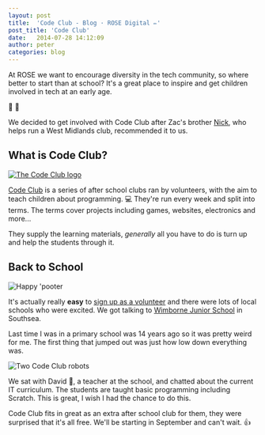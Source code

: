 ```yaml
---
layout: post
title:  'Code Club - Blog · ROSE Digital ✏'
post_title: 'Code Club'
date:   2014-07-28 14:12:09
author: peter
categories: blog
---
```


At ROSE we want to encourage diversity in the tech community, so where better to start than at school? It's a great place to inspire and get children involved in tech at an early age.

:boy: :girl:

We decided to get involved with Code Club after Zac's brother [Nick](http://twitter.com/nickcolley), who helps run a West Midlands club, recommended it to us.

## What is Code Club?

[<img class="img-right" src="https://www.codeclub.org.uk/assets/logo-8f4e1ca6525af0d4b681e5bea5dbe3d6.svg" alt="The Code Club logo">](https://www.codeclub.org.uk/)

[Code Club](https://www.codeclub.org.uk/) is a series of after school clubs ran by volunteers, with the aim to teach children about programming. :computer: They're run every week and split into terms. The terms cover projects including games, websites, electronics and more... 

They supply the learning materials, _generally_ all you have to do is turn up and help the students through it.

## Back to School

<img class="img-left" src="https://www.codeclub.org.uk/assets/robots/pooter.png" alt="Happy 'pooter">

It's actually really **easy** to [sign up as a volunteer](https://www.codeclub.org.uk/start-a-club/volunteers) and there were lots of local schools who were excited. We got talking to [Wimborne Junior School](http://www.wimborne-jun.portsmouth.sch.uk/) in Southsea.

Last time I was in a primary school was 14 years ago so it was pretty weird for me. The first thing that jumped out was just how low down everything was.

<img class="img-right" src="https://www.codeclub.org.uk/system/files/072013/51e6c3639d200f224300038e/large/forum.png?1401051435" alt="Two Code Club robots">

We sat with David :man:, a teacher at the school, and chatted about the current IT curriculum. The students are taught basic programming including Scratch. This is great, I wish I had the chance to do this.

Code Club fits in great as an extra after school club for them, they were surprised that it's all free. We'll be starting in September and can't wait. :thumbsup: